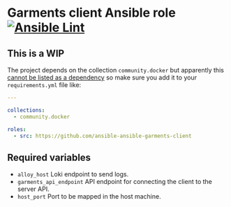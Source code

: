 # Garments client Ansible role [![Ansible Lint](https://github.com/namelivia/ansible-garments-client/actions/workflows/ansible-lint.yml/badge.svg)](https://github.com/namelivia/ansible-garments-client/actions/workflows/ansible-lint.yml)

## This is a WIP

The project depends on the collection `community.docker` but apparently this [cannot be listed as a dependency](https://github.com/ansible/ansible/issues/62847) so make sure you add it to your `requirements.yml` file like:

```yml
---

collections:
  - community.docker

roles:
  - src: https://github.com/ansible-ansible-garments-client
```

## Required variables
 - `alloy_host` Loki endpoint to send logs.
 - `garments_api_endpoint` API endpoint for connecting the client to the server API.
 - `host_port` Port to be mapped in the host machine.
